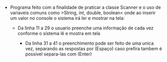 * Programa feito com a finalidade de praticar a classe Scanner e o uso de variaveis comuns como >String, int, double, boolean< onde ao inserir um valor no console o sistema irá ler e mostrar na tela:

  * Da linha 11 a 29 o usuario preenche uma informação de cada vez conforme o sistema lê e mostra em tela
    
    * Da linha 31 a 41 o preenchimento pode ser feito de uma unica vez, separando as respostas por (Espaço) caso prefira tambem é possivel separa-las com (Enter)  
